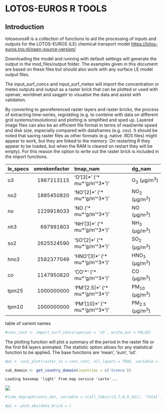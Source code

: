 LOTOS-EUROS R TOOLS
================

## Introduction

lotoseurosR is a collection of functions to aid the processing of inputs
and outputs for the LOTOS-EUROS (LE) chemical transport model
https://lotos-euros.tno.nl/open-source-version/

Downloading the model and running with default settings will generate
the output in the mod_files/output folder. The examples given in this
document are based on these files but should also work with any surface
LE model output files.

The input_surf_concs and input_surf_meteo will import the concentration
or meteo outputs and output as a raster brick that can be plotted or
used with openair, worldmet and saqgetr to visualise the data and assist
with validation.

By converting to georeferenced raster layers and raster bricks, the
process of extracting time-series, regridding (e.g. to combine with data
on different grid systems/resolutions) and plotting is simplified and
sped up. Layered image files can also be an efficient file format in
terms of read/write speed and disk size, especially compared with
dataframes (e.g. csv). It should be noted that saving raster files as
other formats (e.g. native .RDS files) might appear to work, but they
are linked to the memory. On restarting R they appear to be loaded, but
when the RAM is cleared on restart they will be empty). For this reason
the option to write out the raster brick is included in the import
functions.

| le_specs | omrekenfactor | tmap_nam                           | dg_nam                              |
|:---------|--------------:|:-----------------------------------|:------------------------------------|
| o3       |    1967213115 | ‘O’\[3\]\*’ (‘\* mu*’g/m’^3*’)’    | O<sub>3</sub> (μg/m<sup>3</sup>)    |
| no2      |    1885450820 | ‘NO’\[2\]\*’ (‘\* mu*’g/m’^3*’)’   | NO<sub>2</sub> (μg/m<sup>3</sup>)   |
| no       |    1229918033 | ‘NO (’\* mu*‘g/m’^3*’)’            | NO (μg/m<sup>3</sup>)               |
| nh3      |     697991803 | ‘NH’\[3\]\*’ (‘\* mu*’g/m’^3*’)’   | NH<sub>3</sub> (μg/m<sup>3</sup>)   |
| so2      |    2625524590 | ‘SO’\[2\]\*’ (‘\* mu*’g/m’^3*’)’   | SO<sub>2</sub> (μg/m<sup>3</sup>)   |
| hno3     |    2582377049 | ‘HNO’\[3\]\*’ (‘\* mu*’g/m’^3*’)’  | HNO<sub>3</sub> (μg/m<sup>3</sup>)  |
| co       |    1147950820 | ‘CO’\*’ (‘\* mu*’g/m’^3*’)’        | CO (μg/m<sup>3</sup>)               |
| tpm25    |    1000000000 | ‘PM’\[2.5\]\*’ (‘\* mu*’g/m’^3*’)’ | PM<sub>10</sub> (μg/m<sup>3</sup>)  |
| tpm10    |    1000000000 | ‘PM’\[10\]\*’ (‘\* mu*’g/m’^3*’)’  | PM<sub>2.5</sub> (μg/m<sup>3</sup>) |

table of varient names

``` r
#conc_rast <- import_surf_concs(species = 'o3', write_out = FALSE)
```

The plotting function will plot a summary of the period in the raster
file or the first 64 layers animated. The statistic option allows for
any statistical function to be applied. The base functions are ‘mean’,
‘sum’, ‘sd’.

``` r
#p1 <- conc_plot(raster_in = conc_rast, all_layers = TRUE, variable = 'o3', start_hr = 1, end_hr = 30)
```

``` r
sub_domain <- get_country_domain(countries = c('Greece'))
```

    Loading basemap 'light' from map service 'carto'...

![](README_files/figure-gfm/unnamed-chunk-5-1.png)

``` r
#time_dygraph(concs_dat, variable = c(all_labs[c(3,7,8,9,10)], 'Total'), ylab = spec_df$dg_nam[1])

#p1 <- plot_obs(data_brick = )
```
